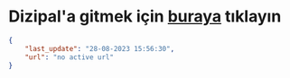 # Dizipal'a gitmek için [buraya](None) tıklayın
        
```json
{
    "last_update": "28-08-2023 15:56:30",
    "url": "no active url"
}
```